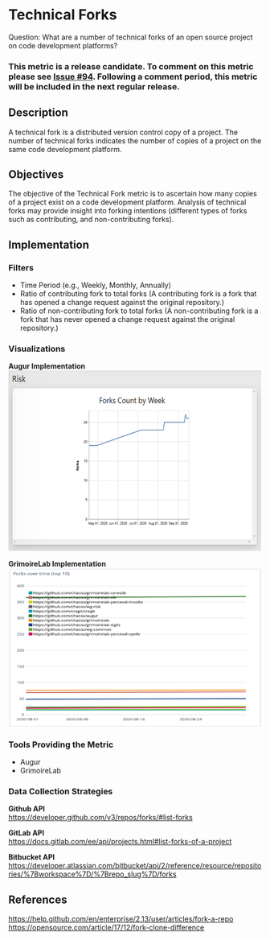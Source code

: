 # Technical Forks
Question: What are a number of technical forks of an open source project on code development platforms?

### This metric is a release candidate. To comment on this metric please see [Issue #94](https://github.com/chaoss/wg-common/issues/94). Following a comment period, this metric will be included in the next regular release.

## Description
A technical fork is a distributed version control copy of a project. The number of technical forks indicates the number of copies of a project on the same code development platform.

## Objectives
The objective of the Technical Fork metric is to ascertain how many copies of a project exist on a code development platform. Analysis of technical forks may provide insight into forking intentions (different types of forks such as contributing, and non-contributing forks).

## Implementation

### Filters
* Time Period (e.g., Weekly, Monthly, Annually)  
* Ratio of contributing fork to total forks (A contributing fork is a fork that has opened a change request against the original repository.)  
* Ratio of non-contributing fork to total forks (A non-contributing fork is a fork that has never opened a change request against the original repository.)  

### Visualizations
**Augur Implementation**  
![Augur Implementation](images/Augur-fork.png)

**GrimoireLab Implementation**  
![GrimoireLab Implementation](images/Grimoirelab-fork.png)

### Tools Providing the Metric  
* Augur  
* GrimoireLab  

### Data Collection Strategies
**Github API**  
https://developer.github.com/v3/repos/forks/#list-forks

**GitLab API**  
https://docs.gitlab.com/ee/api/projects.html#list-forks-of-a-project

**Bitbucket API**  
https://developer.atlassian.com/bitbucket/api/2/reference/resource/repositories/%7Bworkspace%7D/%7Brepo_slug%7D/forks

## References
https://help.github.com/en/enterprise/2.13/user/articles/fork-a-repo
https://opensource.com/article/17/12/fork-clone-difference
